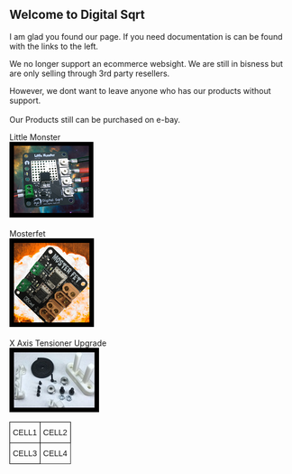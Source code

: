 ## Welcome to Digital Sqrt

I am glad you found our page.   If you need documentation is can be found with the links to the left.

We no longer support an ecommerce websight. We are still in bisness but are only selling through 3rd party resellers.

However,  we dont want to leave anyone who has our products without support.<br>
<br>
Our Products still can be purchased on e-bay.<br>


Little Monster<br>
[<img src="https://github.com/Digital-Sqrt/Digital-Sqrt/blob/main/Images/ICONS/LittleMonster.png">](https://www.ebay.com/itm/253867492055)<br>
<br>
Mosterfet<br>
[<img src="https://github.com/Digital-Sqrt/Digital-Sqrt/blob/main/Images/ICONS/Mosterfet.png">](https://www.ebay.com/itm/254727143701)<br>
<br>
X Axis Tensioner Upgrade<br>
[<img src="https://github.com/Digital-Sqrt/Digital-Sqrt/blob/main/Images/ICONS/tension.jpg">](https://www.ebay.com/itm/254151055965)<br>



<style type="text/css">
.tg  {border-collapse:collapse;border-spacing:0;}
.tg td{border-color:black;border-style:solid;border-width:1px;font-family:Arial, sans-serif;font-size:14px;
  overflow:hidden;padding:10px 5px;word-break:normal;}
.tg th{border-color:black;border-style:solid;border-width:1px;font-family:Arial, sans-serif;font-size:14px;
  font-weight:normal;overflow:hidden;padding:10px 5px;word-break:normal;}
.tg .tg-kt89{font-family:"Comic Sans MS", cursive, sans-serif !important;;text-align:center;vertical-align:top}
.tg .tg-b8ue{border-color:#333333;font-family:"Comic Sans MS", cursive, sans-serif !important;;text-align:center;vertical-align:top}
</style>
<table class="tg">
<tbody>
  <tr>
    <td class="tg-kt89">CELL1</td>
    <td class="tg-kt89">CELL2</td>
  </tr>
  <tr>
    <td class="tg-kt89">CELL3</td>
    <td class="tg-b8ue">CELL4</td>
  </tr>
</tbody>
</table>

